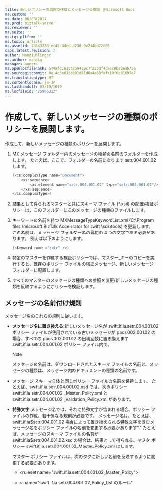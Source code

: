 ```yaml
---
title: 新しいポリシーの展開の作成とメッセージの種類 |Microsoft Docs
ms.custom: ''
ms.date: 06/08/2017
ms.prod: biztalk-server
ms.reviewer: ''
ms.suite: ''
ms.tgt_pltfrm: ''
ms.topic: article
ms.assetid: 43343238-ec45-44ed-a230-9e234bd22d05
caps.latest.revision: 2
author: MandiOhlinger
ms.author: mandia
manager: anneta
ms.openlocfilehash: 570afc1035b9b9430c7f223df4dcec8b82eab756
ms.sourcegitcommit: 0e14c3e018b091d81d0e4a68fafc10f6e31697e7
ms.translationtype: MT
ms.contentlocale: ja-JP
ms.lasthandoff: 03/19/2019
ms.locfileid: "25966312"
---
```

# <a name="creating-and-deploying-policies-for-new-message-types"></a>作成して、新しいメッセージの種類のポリシーを展開します。
作成して、新しいメッセージの種類のポリシーを展開します。  
  
1.  MX メッセージ フォルダー内のメッセージの種類の名前のフォルダーを作成します。 たとえば、ここで、フォルダーの名前になります setr.004.001.02 します。  
  
    ```csharp  
    (<xs:complexType name="Document">  
        <xs:sequence>  
            <xs:element name="setr.004.001.02" type="setr.004.001.02"/>  
        </xs:sequence>  
    </xs:complexType>)  
    ```  
  
2.  結果として得られるマスターと共にスキーマ ファイル (*.xsd) の配置/検証ポリシーは、このフォルダーにこのメッセージの種類のファイルします。  
  
3.  キーワードの名前を持つ MXMessageTypeKeywordList.xml (C:\Program files \microsoft BizTalk Accelerator for swift \sdk\tools) を更新します。 この名前は、メッセージ フォルダー名の最初の 4 つの文字である必要があります。 例えば以下のようにします。  
  
    ```csharp  
    (<Keyword name ="setr" />)  
    ```  
  
4.  特定のマスターを作成する検証ポリシーでは、マスター_キーのコピーを実行すると、既存のポリシー ファイルの検証メッセージ、新しいメッセージ フォルダーに配置します。  
  
5.  すべてのマスターのメッセージの種類への参照を変更/新しいメッセージの種類を反映するようにポリシーを検証します。  
  
## <a name="message-naming-conventions"></a>メッセージの名前付け規則  
 メッセージ名のこれらの規則に従います。  
  
-   **メッセージ名に置き換える**:新しいメッセージ名が swift.if.ia.setr.004.001.02 ポリシー ファイルが使用されている古いメッセージが pacs.002.001.02 の場合、すべての pacs.002.001.02 の出現回数に置き換えます swift.if.ia.setr.004.001.02 ポリシー ファイル内で。  
  
    > [!NOTE]
    >  メッセージの名前は、ダウンロードされたスキーマ ファイルの名前と、メッセージの種類は、メッセージ内のドキュメントの種類の名前です。  
  
-   メッセージ スキーマ自体と同じポリシー ファイルの名前を保持します。 たとえば、swift.if.ia.setr.004.001.02.xsd では、次のポリシー swift.if.ia.setr.004.001.02 _Master_Policy.xml と swift.if.ia.setr.004.001.02 _Validation_Policy.xml があります。  
  
-   **特殊文字**:メッセージ名では、それに特殊文字が含まれる場合、ポリシー ファイルの作成、若干異なる規則が必要です。 メッセージ名は、たとえば、swift.if.ia$setr.004.001.02 場合によって置き換えられる特殊文字を含むメッセージ名をポリシー ファイルの名前を変更する必要があります"." たとえば、メッセージのスキーマ ファイルの名前が swift.if.ia$setr.004.001.02.xsd の場合は、結果として得られる、マスタ ポリシー swift.if.ia.setr.004.001.02_Master_Policy.xml はします。  
  
     マスター ポリシー ファイルは、次のタグに新しい名前を反映するように変更する必要があります。  
  
    -   \<ruleset name="swift.if.ia.setr.004.001.02_Master_Policy"\>  
  
    -   < name="swift.if.ia.setr.004.001.02_Policy_List のルール"